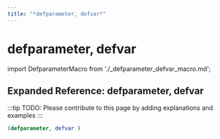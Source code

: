 ```yaml
---
title: "*defparameter, defvar*"
---
```


# defparameter, defvar

import DefparameterMacro from './_defparameter_defvar_macro.md';

<DefparameterMacro />

## Expanded Reference: defparameter, defvar

:::tip
TODO: Please contribute to this page by adding explanations and examples
:::

```lisp
(defparameter, defvar )
```
